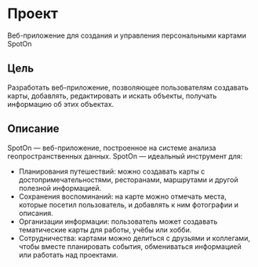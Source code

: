 # Проект

Веб-приложение для создания и управления персональными картами SpotOn

## Цель

Разработать веб-приложение, позволяющее пользователям создавать карты, добавлять, редактировать и искать объекты, получать информацию об этих объектах.

## Описание

SpotOn — веб-приложение, построенное на системе анализа геопространственных данных.
SpotOn — идеальный инструмент для:
- Планирования путешествий: можно создавать карты с достопримечательностями, ресторанами, маршрутами и другой полезной информацией.
- Сохранения воспоминаний: на карте можно отмечать места, которые посетил пользователь, и добавлять к ним фотографии и описания.
- Организации информации: пользователь может создавать тематические карты для работы, учёбы или хобби.
- Сотрудничества: картами можно делиться с друзьями и коллегами, чтобы вместе планировать события, обмениваться информацией или работать над проектами.
